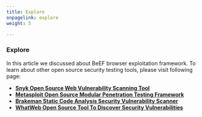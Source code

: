 ```yaml
---
title: Explore
onpagelink: explore
weight: 5

---
```


### **Explore**

In this article we discussed about BeEF browser exploitation framework. To learn about other open source security testing tools, please visit following page:

*   **[Snyk Open Source Web Vulnerability Scanning Tool](https://products.containerize.com/security-testing-tools/snyk/)**
*   **[Metasploit Open Source Modular Penetration Testing Framework](https://products.containerize.com/security-testing-tools/metasploit/)**
*   **[Brakeman Static Code Analysis Security Vulnerability Scanner](https://products.containerize.com/security-testing-tools/brakeman/)**
*   **[WhatWeb Open Source Tool To Discover Security Vulnerabilities](https://products.containerize.com/security-testing-tools/whatweb/)**
